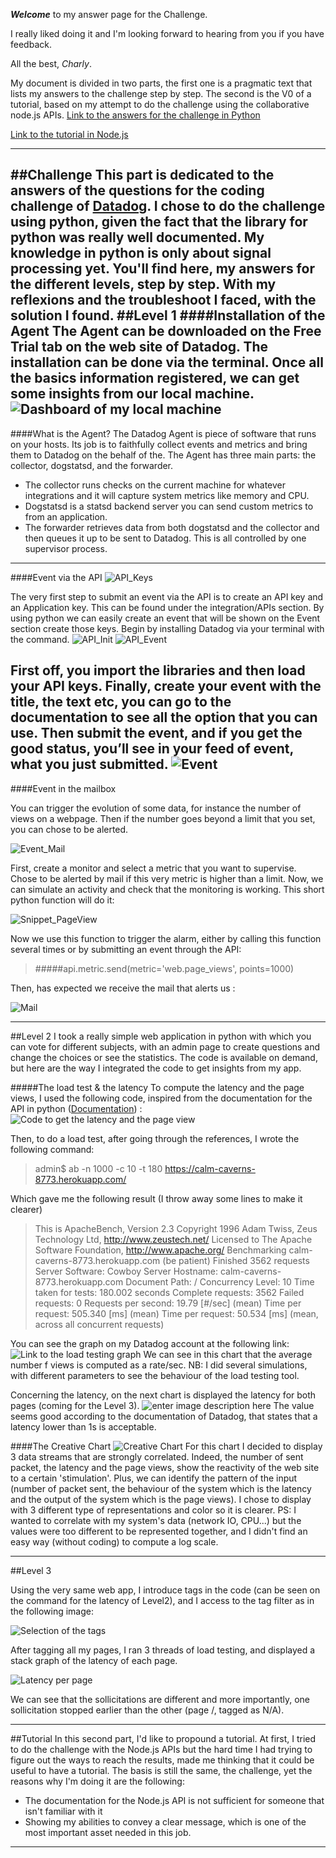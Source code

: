 
***Welcome*** to my answer page for the Challenge. 

I really liked doing it and I'm looking forward to hearing from you if you have feedback.

All the best,
*Charly*.

My document is divided in two parts, the first one is a pragmatic text that lists my answers to the challenge step by step.
The second is the V0 of a tutorial, based on my attempt to do the challenge using the collaborative node.js APIs. 
[Link to the answers for the challenge in Python](#challenge)

[Link to the tutorial in Node.js](#tutorial)

----------

##Challenge 
This part is dedicated to the answers of the questions for the coding challenge of [Datadog](datadoghq.com). I chose to do the challenge using python, given the fact that the library for python was really well documented. My knowledge in python is only about signal processing yet. You'll find here, my answers for the different levels, step by step. With my reflexions and the troubleshoot I faced, with the solution I found.
##Level 1
####Installation of the Agent
The Agent can be downloaded on the Free Trial tab on the web site of Datadog. The installation can be done via the terminal. Once all the basics information registered, we can get some insights from our local machine.
![Dashboard of my local machine](https://lh3.googleusercontent.com/mbPLXpy05oTBscUV8xEqFEgvK4R1OnIsrlnmSi6rZrI=s0 "Dashboard_local.png")
-----
####What is the Agent?
The Datadog Agent is piece of software that runs on your hosts. Its job is to faithfully collect events and metrics and bring them to Datadog on the behalf of the.
The Agent has three main parts: the collector, dogstatsd, and the forwarder.
- The collector runs checks on the current machine for whatever integrations and it will capture system metrics like memory and CPU.
- Dogstatsd is a statsd backend server you can send custom metrics to from an application.
- The forwarder retrieves data from both dogstatsd and the collector and then queues it up to be sent to Datadog.
This is all controlled by one supervisor process.
---
####Event via the API
![API_Keys](https://lh3.googleusercontent.com/uvepCImNCyIdrTOHNU7BZZ6_HifK4n-43660FvRuS9I=s0 "API_Keys.png") 

The very first step to submit an event via the API is to create an API key and an Application key. This can be found under the integration/APIs section. By using python we can easily create an event that will be shown on the Event section create those keys. Begin by installing Datadog via your terminal with the command.
![API_Init](https://lh3.googleusercontent.com/126Dn-Vs4W_jsyRohspkWuF656k_wQnLBWefVD_D5hQ=s0 "API_Init.png")
![API_Event](https://lh3.googleusercontent.com/nZTee79Lt0J11w6obfjYMkWOa6ZrzwHijnxtWsOiNYg=s0 "API_Event.png")

First off, you import the libraries and then load your API keys. Finally, create your event with the title, the text etc, you can go to the documentation to see all the option that you can use. Then submit the event, and if you get the good status, you’ll see in your feed of event, what you just submitted.
![Event](https://lh3.googleusercontent.com/Z3nCQnxjYycWHm3DTFoOeXmt3B7QpYL_l2m5RYCVjpM=s0 "Event.png")
---
####Event in the mailbox

You can trigger the evolution of some data, for instance the number of views on a webpage. Then if the number goes beyond a limit that you set, you can chose to be alerted. 

![Event_Mail](https://lh3.googleusercontent.com/ino1Zs-yXH6raQTTvaWOBbDva1WkKO2JSt6Qe2TMQtY=s0 "Event_mail.png")

First, create a monitor and select a metric that you want to supervise. Chose to be alerted by mail if this very metric is higher than a limit. Now, we can simulate an activity and check that the monitoring is working. This short python function will do it:

![Snippet_PageView](https://lh3.googleusercontent.com/enXypuSYl08g2IoUnBcjdR2tlPyucR14njxiVdz3lPs=s0 "Snippet_IncreasePageView.png")

Now we use this function to trigger the alarm, either by calling this function several times or by submitting an event through the API:
>#####api.metric.send(metric='web.page_views', points=1000)

Then, has expected we receive the mail that alerts us :

![Mail](https://lh3.googleusercontent.com/NW7TpOTtsT4icWD5-kOqigYc_FlrSKwI-98VXs-AJ78=s0 "Mail.png")

----------
##Level 2
I took a really simple web application in python with which you can vote for different subjects, with an admin page to create questions and change the choices or see the statistics.
The code is available on demand, but here are the way I integrated the code to get insights from my app.

#####The load test & the latency
To compute the latency and the page views, I used the following code, inspired from the documentation for the API in python ([Documentation](http://docs.datadoghq.com/api/)) :
![Code to get the latency and the page view](https://lh3.googleusercontent.com/464foJZMBXAZ7DxojjUtLPQknZia5f_MRDN-buIA89E=s0 "ExtractCode_Latency.png")

Then, to do a load test, after going through the references, I wrote the following command:
> admin$ ab -n 1000 -c 10 -t 180 https://calm-caverns-8773.herokuapp.com/

Which gave me the following result (I throw away some lines to make it clearer)

>This is ApacheBench, Version 2.3
Copyright 1996 Adam Twiss, Zeus Technology Ltd, http://www.zeustech.net/
Licensed to The Apache Software Foundation, http://www.apache.org/
Benchmarking calm-caverns-8773.herokuapp.com (be patient)
Finished 3562 requests
Server Software:        Cowboy
Server Hostname:        calm-caverns-8773.herokuapp.com
Document Path:          /
Concurrency Level:      10
Time taken for tests:   180.002 seconds
Complete requests:      3562
Failed requests:        0
Requests per second:    19.79 [#/sec] (mean)
Time per request:       505.340 [ms] (mean)
Time per request:       50.534 [ms] (mean, across all concurrent requests)

You can see the graph on my Datadog account at the following link: 
![Link to the load testing graph](https://lh3.googleusercontent.com/iM4ucN8Yc1dUG1HuGczOsY8AgpCimHq6vhl9knMcmb4=s0 "PageView_AveragePerSecond.png")
We can see in this chart that the average number f views is computed as a rate/sec.
NB: I did several simulations, with different parameters to see the behaviour of the load testing tool.

Concerning the latency, on the next chart is displayed the latency for both pages (coming for the Level 3). 
![enter image description here](https://lh3.googleusercontent.com/FV8fuAMyKUdtM4d_g0Dq6BcxeGUgB58PaZ6F7LHfVcw=s0 "Latency_differentTags_Detail.png")
The value seems good according to the documentation of Datadog, that states that a latency lower than 1s is acceptable. 

####The Creative Chart
![Creative Chart](https://lh3.googleusercontent.com/G4NcofrE7os0vYUWlopwydMUtC8OAZ1HXAox_S2Zey4=s0 "OriginalGraph.png")
For this chart I decided to display 3 data streams that are strongly correlated. Indeed, the number of sent packet, the latency and the page views, show the reactivity of the web site to a certain 'stimulation'. Plus, we can identify the pattern of the input (number of packet sent, the behaviour of the system which is the latency and the output of the system which is the page views). I chose to display with 3 different type of representations and color so it is clearer.
PS: I wanted to correlate with my system's data (network IO, CPU...) but the values were too different to be represented together, and I didn't find an easy way (without coding) to compute a log scale.

----------
##Level 3

Using the very same web app, I introduce tags in the code (can be seen on the command for the latency of Level2), and I access to the tag filter as in the following image:

![Selection of the tags](https://lh3.googleusercontent.com/fTQOzD8smOYD4v7JP9O7RSdo6gJlbqfmKGfNokRln_o=s0 "TagSelection.png")

After tagging all my pages, I ran 3 threads of load testing, and displayed a stack graph of the latency of each page.

![Latency per page](https://lh3.googleusercontent.com/seIEl7liuRHV6VL9ZK-GNpUCGrCPhMPTZAF_g6gCTeE=s0 "Latency_StackLayer.png")

We can see that the sollicitations are different and more importantly, one sollicitation stopped earlier than the other (page /, tagged as N/A).

----------

##Tutorial
In this second part, I'd like to propound a tutorial. At first, I tried to do the challenge with the Node.js APIs but the hard time I had trying to figure out the ways to reach the results, made me thinking that it could be useful to have a tutorial. The basis is still the same, the challenge, yet the reasons why I'm doing it are the following:

 - The documentation for the Node.js API is not sufficient for someone that isn't familiar with it
 - Showing my abilities to convey a clear message, which is one of the most important asset needed in this job.
 

----------


